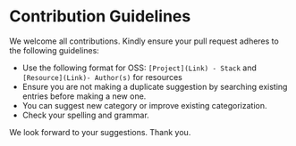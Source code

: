 # Contribution Guidelines

We welcome all contributions. Kindly ensure your pull request adheres to the following guidelines:

- Use the following format for OSS: `[Project](Link) - Stack` and `[Resource](Link)- Author(s)` for resources
- Ensure you are not making a duplicate suggestion by searching existing entries before making a new one. 
- You can suggest new category or improve existing categorization.
- Check your spelling and grammar.

We look forward to your suggestions. Thank you.
